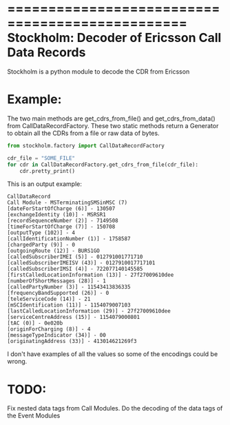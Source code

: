 ================================================
Stockholm: Decoder of Ericsson Call Data Records
================================================

Stockholm is a python module to decode the CDR from Ericsson

Example:
========
The two main methods are get_cdrs_from_file() and get_cdrs_from_data() from CallDataRecordFactory.
These two static methods return a Generator to obtain all the CDRs from a file or raw data of bytes.

```python
from stockholm.factory import CallDataRecordFactory

cdr_file = "SOME_FILE"
for cdr in CallDataRecordFactory.get_cdrs_from_file(cdr_file):
    cdr.pretty_print()
```

This is an output example:
```
CallDataRecord
Call Module - MSTerminatingSMSinMSC (7)
[dateForStartOfCharge (6)] - 130507
[exchangeIdentity (10)] - MSRSR1
[recordSequenceNumber (2)] - 7149508
[timeForStartOfCharge (7)] - 150708
[outputType (102)] - 4
[callIdentificationNumber (1)] - 1758587
[chargedParty (9)] - 0
[outgoingRoute (12)] - BURS1GO
[calledSubscriberIMEI (5)] - 012791001771710
[calledSubscriberIMEISV (43)] - 0127910017717101
[calledSubscriberIMSI (4)] - 722077140145585
[firstCalledLocationInformation (13)] - 27f27009610dee
[numberOfShortMessages (28)] - 1
[calledPartyNumber (3)] - 11543413836335
[frequencyBandSupported (26)] - 0
[teleServiceCode (14)] - 21
[mSCIdentification (11)] - 1154079007103
[lastCalledLocationInformation (29)] - 27f27009610dee
[serviceCentreAddress (15)] - 1154079000801
[tAC (0)] - 0e020b
[originForCharging (8)] - 4
[messageTypeIndicator (34)] - 00
[originatingAddress (33)] - 413014621269f3
```

I don't have examples of all the values so some of the encodings could be wrong.

TODO:
======
Fix nested data tags from Call Modules.
Do the decoding of the data tags of the Event Modules